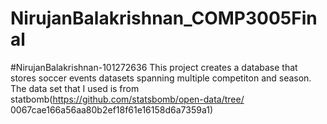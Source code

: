 # NirujanBalakrishnan_COMP3005Final

#NirujanBalakrishnan-101272636
This project creates a database that stores soccer events datasets spanning multiple competiton and season. The data set that I used is from statbomb(https://github.com/statsbomb/open-data/tree/
0067cae166a56aa80b2ef18f61e16158d6a7359a1)

